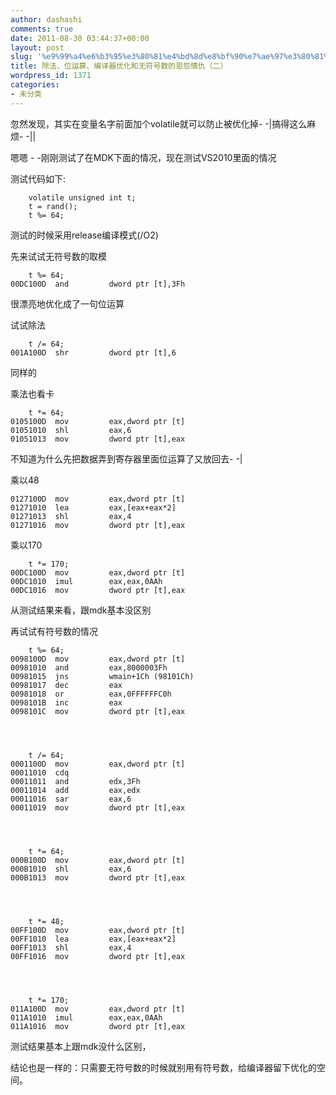```yaml
---
author: dashashi
comments: true
date: 2011-08-30 03:44:37+00:00
layout: post
slug: '%e9%99%a4%e6%b3%95%e3%80%81%e4%bd%8d%e8%bf%90%e7%ae%97%e3%80%81%e7%bc%96%e8%af%91%e5%99%a8%e4%bc%98%e5%8c%96%e5%92%8c%e6%97%a0%e7%ac%a6%e5%8f%b7%e6%95%b0%e7%9a%84%e6%81%a9%e6%80%a8%e6%83%85%e4%bb%87-2'
title: 除法、位运算、编译器优化和无符号数的恩怨情仇（二）
wordpress_id: 1371
categories:
- 未分类
---
```


忽然发现，其实在变量名字前面加个volatile就可以防止被优化掉- -|搞得这么麻烦- -||

嗯嗯 - -刚刚测试了在MDK下面的情况，现在测试VS2010里面的情况

<!-- more -->

测试代码如下:

    
    	volatile unsigned int t;
    	t = rand();
    	t %= 64;


测试的时候采用release编译模式(/O2)

先来试试无符号数的取模

    
    	t %= 64;
    00DC100D  and         dword ptr [t],3Fh


很漂亮地优化成了一句位运算

试试除法

    
    	t /= 64;
    001A100D  shr         dword ptr [t],6


同样的

乘法也看卡

    
    	t *= 64;
    0105100D  mov         eax,dword ptr [t]
    01051010  shl         eax,6
    01051013  mov         dword ptr [t],eax


不知道为什么先把数据弄到寄存器里面位运算了又放回去- -|

乘以48

    
    0127100D  mov         eax,dword ptr [t]
    01271010  lea         eax,[eax+eax*2]
    01271013  shl         eax,4
    01271016  mov         dword ptr [t],eax


乘以170

    
    	t *= 170;
    00DC100D  mov         eax,dword ptr [t]
    00DC1010  imul        eax,eax,0AAh
    00DC1016  mov         dword ptr [t],eax


从测试结果来看，跟mdk基本没区别

再试试有符号数的情况

    
    	t %= 64;
    0098100D  mov         eax,dword ptr [t]
    00981010  and         eax,8000003Fh
    00981015  jns         wmain+1Ch (98101Ch)
    00981017  dec         eax
    00981018  or          eax,0FFFFFFC0h
    0098101B  inc         eax
    0098101C  mov         dword ptr [t],eax



    
    	t /= 64;
    0001100D  mov         eax,dword ptr [t]
    00011010  cdq
    00011011  and         edx,3Fh
    00011014  add         eax,edx
    00011016  sar         eax,6
    00011019  mov         dword ptr [t],eax



    
    	t *= 64;
    000B100D  mov         eax,dword ptr [t]
    000B1010  shl         eax,6
    000B1013  mov         dword ptr [t],eax



    
    	t *= 48;
    00FF100D  mov         eax,dword ptr [t]
    00FF1010  lea         eax,[eax+eax*2]
    00FF1013  shl         eax,4
    00FF1016  mov         dword ptr [t],eax



    
    	t *= 170;
    011A100D  mov         eax,dword ptr [t]
    011A1010  imul        eax,eax,0AAh
    011A1016  mov         dword ptr [t],eax


测试结果基本上跟mdk没什么区别，

结论也是一样的：只需要无符号数的时候就别用有符号数，给编译器留下优化的空间。


